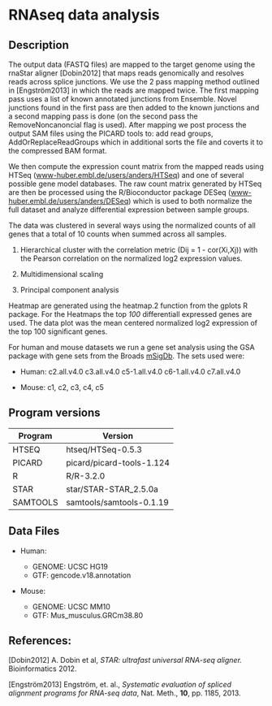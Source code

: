 # RNAseq data analysis

## Description

The output data (FASTQ files) are mapped to the target genome using the rnaStar aligner [Dobin2012] that maps reads genomically and resolves reads across splice junctions. We use the 2 pass mapping method outlined in [Engström2013] in which the reads are mapped twice. The first mapping pass uses a list of known annotated junctions from Ensemble. Novel junctions found in the first pass are then added to the known junctions and a second mapping pass is done (on the second pass the RemoveNoncanoncial flag is used). After mapping we post process the output SAM files using the PICARD tools to: add read groups, AddOrReplaceReadGroups which in additional sorts the file and coverts it to the compressed BAM format.

We then compute the expression count matrix from the mapped reads using HTSeq (www-huber.embl.de/users/anders/HTSeq) and one of several possible gene model databases. The raw count matrix generated by HTSeq are then be processed using the R/Bioconductor package DESeq (www-huber.embl.de/users/anders/DESeq) which is used to both normalize the full dataset and analyze differential expression between sample groups.

The data was clustered in several ways using the normalized counts of all genes that a total of 10 counts when summed across all samples. 

1. Hierarchical cluster with the correlation metric (Dij = 1 - cor(Xi,Xj)) with the Pearson correlation on the normalized log2 expression values.

1. Multidimensional scaling

1. Principal component analysis

Heatmap are generated using the heatmap.2 function from the gplots R package. For the Heatmaps the top _100_ differentiall expressed genes are used. The data plot was the mean centered normalized log2 expression of the top 100 significant genes. 

For human and mouse datasets we run a gene set analysis using the GSA package with gene sets from the Broads [mSigDb](http://software.broadinstitute.org/gsea/msigdb). The sets used were:

- Human:
	c2.all.v4.0
	c3.all.v4.0
	c5-1.all.v4.0
	c6-1.all.v4.0
	c7.all.v4.0

- Mouse:
	c1, c2, c3, c4, c5

## Program versions

| Program | Version |
|---------|---------|
|HTSEQ | htseq/HTSeq-0.5.3
|PICARD | picard/picard-tools-1.124
|R | R/R-3.2.0
|STAR | star/STAR-STAR_2.5.0a
|SAMTOOLS | samtools/samtools-0.1.19


## Data Files

- Human:
	- GENOME:		UCSC HG19
	- GTF: 		gencode.v18.annotation

- Mouse:
	- GENOME:		UCSC MM10
	- GTF: 		Mus_musculus.GRCm38.80

## References:

[Dobin2012] A. Dobin et al, _STAR: ultrafast universal RNA-seq aligner._ Bioinformatics 2012.

[Engström2013] Engström, et. al., _Systematic evaluation of spliced alignment programs for RNA-seq data_, Nat. Meth., **10**, pp. 1185, 2013.